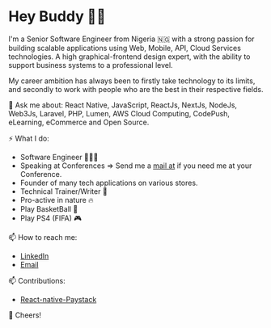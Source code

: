 # Hey Buddy 👋🏾

I'm a Senior Software Engineer from Nigeria 🇳🇬 with a strong passion for building scalable applications using Web, Mobile, API, Cloud Services technologies. A high graphical-frontend design expert, with the ability to support business systems to a professional level. 

My career ambition has always been to firstly take technology to its limits, and secondly to work with people who are the best in their respective fields.


💬 Ask me about: React Native, JavaScript, ReactJs, NextJs, NodeJs, Web3Js, Laravel, PHP, Lumen, AWS Cloud Computing, CodePush, eLearning, eCommerce and Open Source.


⚡️ What I do:
- Software Engineer 👨🏻‍💻
- Speaking at Conferences => Send me a [mail at](mailto:okechukwu0127@gmail.com) if you need me at your Conference.
- Founder of many tech applications on various stores.
- Technical Trainer/Writer 🔖
- Pro-active in nature 🔥
- Play BasketBall 🏀 
- Play PS4 (FIFA) 🎮


📫 How to reach me:  
- [LinkedIn](https://www.linkedin.com/in/okechukwu-eze-6035734b/)
- [Email](mailto:okechukwu0127@gmail.com)


📫 Contributions: 
- [React-native-Paystack](https://github.com/just1and0/React-Native-Paystack-WebView)

🥂 Cheers!
